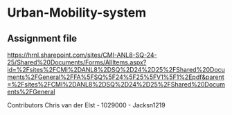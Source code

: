# Urban-Mobility-system

## Assignment file
https://hrnl.sharepoint.com/sites/CMI-ANL8-SQ-24-25/Shared%20Documents/Forms/AllItems.aspx?id=%2Fsites%2FCMI%2DANL8%2DSQ%2D24%2D25%2FShared%20Documents%2FGeneral%2FFA%5FSQ%5F24%5F25%5FV1%5F1%2Epdf&parent=%2Fsites%2FCMI%2DANL8%2DSQ%2D24%2D25%2FShared%20Documents%2FGeneral

Contributors
Chris van der Elst - 1029000 - Jacksn1219
